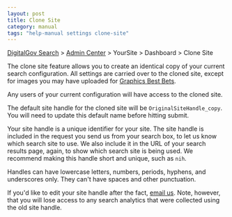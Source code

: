 ```yaml
---
layout: post
title: Clone Site
category: manual
tags: "help-manual settings clone-site"
---
```


[DigitalGov Search](/index.html) > [Admin Center](https://search.usa.gov/sites/) > YourSite > Dashboard > Clone Site

The clone site feature allows you to create an identical copy of your current search configuration. All settings are carried over to the cloned site, except for images you may have uploaded for [Graphics Best Bets](manual/best-bets.html). 

Any users of your current configuration will have access to the cloned site.

The default site handle for the cloned site will be `OriginalSiteHandle_copy`. You will need to update this default name before hitting submit.  

Your site handle is a unique identifier for your site. The site handle is included in the request you send us from your search box, to let us know which search site to use. We also include it in the URL of your search results page, again, to show which search site is being used. We recommend making this handle short and unique, such as `nih`.

Handles can have lowercase letters, numbers, periods, hyphens, and underscores only. They can't have spaces and other punctuation.

If you'd like to edit your site handle after the fact, [email us](mailto:search@support.digitalgov.gov). Note, however, that you will lose access to any search analytics that were collected using the old site handle.
